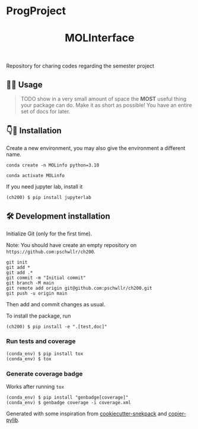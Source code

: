 # ProgProject

<h1 align="center">
MOLInterface
</h1>

<br>


Repository for charing codes regarding the semester project

## 👨‍🔬 Usage

> TODO show in a very small amount of space the **MOST** useful thing your package can do.
> Make it as short as possible! You have an entire set of docs for later.

## 👇👾 Installation

Create a new environment, you may also give the environment a different name. 

```
conda create -n MOLinfo python=3.10 
```

```
conda activate MOLinfo
```

If you need jupyter lab, install it 

```
(ch200) $ pip install jupyterlab
```


## 🛠️ Development installation

Initialize Git (only for the first time). 

Note: You should have create an empty repository on `https://github.com:pschwllr/ch200`.

```
git init
git add * 
git add .*
git commit -m "Initial commit" 
git branch -M main
git remote add origin git@github.com:pschwllr/ch200.git 
git push -u origin main
```

Then add and commit changes as usual. 

To install the package, run

```
(ch200) $ pip install -e ".[test,doc]"
```

### Run tests and coverage

```
(conda_env) $ pip install tox
(conda_env) $ tox
```

### Generate coverage badge

Works after running `tox`

```
(conda_env) $ pip install "genbadge[coverage]"
(conda_env) $ genbadge coverage -i coverage.xml
```

Generated with some inspiration from [cookiecutter-snekpack](https://github.com/cthoyt/cookiecutter-snekpack) and [copier-pylib](https://github.com/astrojuanlu/copier-pylib).

